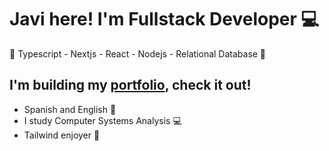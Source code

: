 # Javi here! I'm Fullstack Developer 💻

<p>🚀 Typescript - Nextjs - React - Nodejs - Relational Database 🚀</p>

## I'm building my [portfolio](https://javierpineyro-website.vercel.app), check it out!

* Spanish and English 💬 
* I study Computer Systems Analysis 💻
* Tailwind enjoyer 🤍
